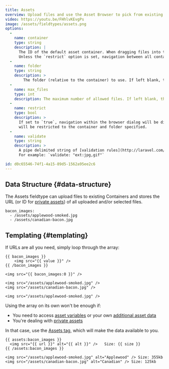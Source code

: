 ```yaml
---
title: Assets
overview: Upload files and use the Asset Browser to pick from existing files in your Asset Containers.
video: https://youtu.be/FHhlvKEvgPs
image: /assets/fieldtypes/assets.png
options:
  -
    name: container
    type: string
    description: |
      The ID of the default asset container. When dragging files into the fieldtype, they will be uploaded to this container.
      Unless the `restrict` option is set, navigation between all containers will be allowed in the browser dialog.
  -
    name: folder
    type: string
    description: >
        The folder (relative to the container) to use. If left blank, the root folder of the container will be used.
  -
    name: max_files
    type: int
    description: The maximum number of allowed files. If left blank, there will be no limit. If set to 1, the asset will be saved as a string instead of an array
  -
    name: restrict
    type: bool
    description: >
      If set to `true`, navigation within the browser dialog will be disabled, and you
      will be restricted to the container and folder specified.
  -
    name: validate
    type: string
    description: >
      A pipe delimited string of [validation rules](http://laravel.com/docs/5.1/validation#available-validation-rules), but you may also an `ext` rule to restrict extensions.
      For example: `validate: "ext:jpg,gif"`

id: d0c65546-74f1-4a15-89d5-1562a95ee2c6
---
```

## Data Structure {#data-structure}

The Assets fieldtype can upload files to existing Containers and stores the URL (or ID for [private assets][private-assets]) of all uploaded and/or selected files.

``` .language-yaml
bacon_images:
  - /assets/applewood-smoked.jpg
  - /assets/canadian-bacon.jpg
```

## Templating {#templating}

If URLs are all you need, simply loop through the array:

```
{{ bacon_images }}
    <img src="{{ value }}" />
{{ /bacon_images }}

<img src="{{ bacon_images:0 }}" />
```

``` .language-output
<img src="/assets/applewood-smoked.jpg" />
<img src="/assets/canadian-bacon.jpg" />

<img src="/assets/applewood-smoked.jpg" />
```

Using the array on its own won't be enough if:

- You need to access [asset variables](/variables#asset) or your own [additional asset data](/assets#additional-data)
- You're dealing with [private assets][private-assets]

In that case, use the [Assets tag](/tags/assets), which will make the data available to you.

```
{{ assets:bacon_images }}
  <img src="{{ url }}" alt="{{ alt }}" />   Size: {{ size }}
{{ /assets:bacon_images }}
```

``` .language-output
<img src="/assets/applewood-smoked.jpg" alt="Applewood" /> Size: 355kb
<img src="/assets/canadian-bacon.jpg" alt="Canadian" /> Size: 125kb
```

[private-assets]: /assets#private-assets

